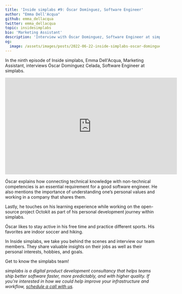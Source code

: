 ```yaml
---
title: 'Inside simplabs #9: Óscar Domínguez, Software Engineer'
author: "Emma Dell'Acqua"
github: emma_dellacqua
twitter: emma_dellacqua
topic: insidesimplabs
bio: 'Marketing Assistant'
description: 'Interview with Óscar Dominguez, Software Engineer at simplabs.'
og:
  image: /assets/images/posts/2022-06-22-inside-simplabs-oscar-dominguez/og-image.png
---
```


In the ninth episode of Inside simplabs, Emma Dell'Acqua, Marketing Assistant,
interviews Óscar Domínguez Celada, Software Engineer at simplabs.

<!--break-->

<iframe width="560" height="315" src="https://www.youtube-nocookie.com/embed/vkLifIpacKs" title="Embedded video of Inside simplabs episode 9" frameborder="0" allow="accelerometer; autoplay; clipboard-write; encrypted-media; gyroscope; picture-in-picture" allowfullscreen></iframe>

Óscar explains how connecting technical knowledge with non-technical
competencies is an essential requirement for a good software engineer. He also
mentions the importance of understanding one’s personal values and working in a
company that shares them.

Lastly, he touches on his learning experience while working on the open-source
project Octokit as part of his personal development journey within simplabs.

Óscar likes to stay active in his free time and practice different sports. His
favorites are indoor soccer and hiking.

In Inside simplabs, we take you behind the scenes and interview our team
members. They share valuable insights on their jobs as well as their personal
interests, hobbies, and goals.

Get to know the simplabs team!

_simplabs is a digital product development consultancy that helps teams ship
better software faster, more predictably, and with higher quality. If you're
interested in how we could help improve your infrastructure and workflow,
[schedule a call with us](/contact/)._
